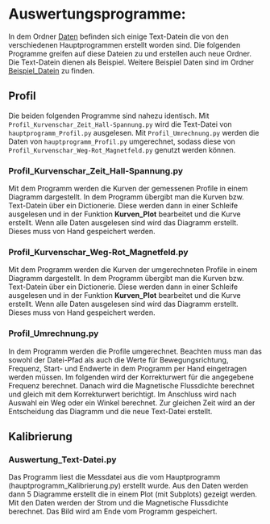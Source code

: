 # Auswertungsprogramme:

In dem Ordner [Daten](../Daten) befinden sich einige Text-Datein die von den verschiedenen Hauptprogrammen erstellt worden sind. Die folgenden Programme greifen auf diese Dateien zu und erstellen auch neue Ordner. Die Text-Datein dienen als Beispiel. Weitere Beispiel Daten sind im Ordner [Beispiel_Datein](../Beispiel_Datein) zu finden. 

## Profil
Die beiden folgenden Programme sind nahezu identisch. Mit `Profil_Kurvenschar_Zeit_Hall-Spannung.py` wird die Text-Datei von `hauptprogramm_Profil.py` ausgelesen. Mit `Profil_Umrechnung.py` werden die Daten von `hauptprogramm_Profil.py` umgerechnet, sodass diese von `Profil_Kurvenschar_Weg-Rot_Magnetfeld.py` genutzt werden können.


### Profil_Kurvenschar_Zeit_Hall-Spannung.py
Mit dem Programm werden die Kurven der gemessenen Profile in einem Diagramm dargestellt. In dem Programm übergibt man die Kurven bzw. Text-Datein über ein Dictionerie. Diese werden dann in einer Schleife ausgelesen und in der Funktion **Kurven_Plot** bearbeitet und die Kurve erstellt. Wenn alle Daten ausgelesen sind wird das Diagramm erstellt. Dieses muss von Hand gespeichert werden. 

### Profil_Kurvenschar_Weg-Rot_Magnetfeld.py
Mit dem Programm werden die Kurven der umgerechneten Profile in einem Diagramm dargestellt. In dem Programm übergibt man die Kurven bzw. Text-Datein über ein Dictionerie. Diese werden dann in einer Schleife ausgelesen und in der Funktion **Kurven_Plot** bearbeitet und die Kurve erstellt. Wenn alle Daten ausgelesen sind wird das Diagramm erstellt. Dieses muss von Hand gespeichert werden. 

### Profil_Umrechnung.py
In dem Programm werden die Profile umgerechnet. Beachten muss man das sowohl der Datei-Pfad als auch die Werte für Bewegungsrichtung, Frequenz, Start- und Endwerte in dem Programm per Hand eingetragen werden müssen. Im folgenden wird der Korrekturwert für die angegebene Frequenz berechnet. Danach wird die Magnetische Flussdichte berechnet und gleich mit dem Korrekturwert berichtigt. Im Anschluss wird nach Auswahl ein Weg oder ein Winkel berechnet. Zur gleichen Zeit wird an der Entscheidung das Diagramm und die neue Text-Datei erstellt. 

## Kalibrierung
### Auswertung_Text-Datei.py
Das Programm liest die Messdatei aus die vom Hauptprogramm (hauptprogramm_Kalibrierung.py) erstellt wurde. Aus den Daten werden dann 5 Diagramme erstellt die in einem Plot (mit Subplots) gezeigt werden. Mit den Daten werden der Strom und die Magnetische Flussdichte berechnet. Das Bild wird am Ende vom Programm gespeichert. 



